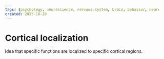 ```yaml
---
tags: [psychology, neuroscience, nervous-system, brain, behavior, neurotransmitters]
created: 2025-10-20
---
```

# Cortical localization

Idea that specific functions are localized to specific cortical regions.
